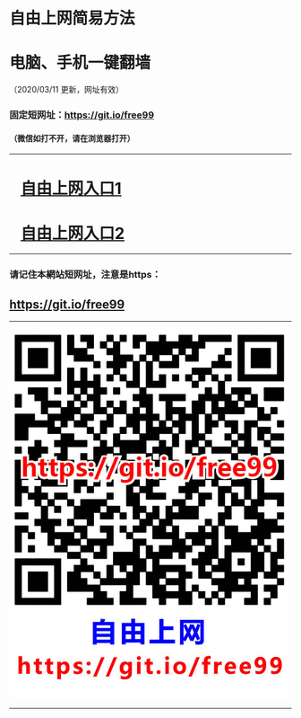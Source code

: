 # 自由上网简易方法

# 电脑、手机一键翻墙

（2020/03/11 更新，网址有效）

### 固定短网址：https://git.io/free99

#### （微信如打不开，请在浏览器打开）


***





# &nbsp;&nbsp; <a href="https://github.com/begood0513/goodnews/blob/master/README.md" target="_blank">自由上网入口1</a>
# &nbsp;&nbsp; <a href="https://github.com/jyg66/4/wiki" target="_blank">自由上网入口2</a>

***

### 请记住本網站短网址，注意是https：

## https://git.io/free99


***

<p><img src="https://raw.githubusercontent.com/cunzhen99/zhen99/master/free99.jpg"></p> 

<p></p>

***

